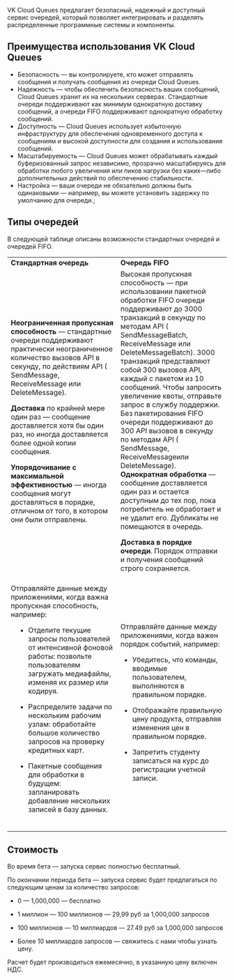 VK Cloud Queues предлагает безопасный, надежный и доступный сервис очередей, который позволяет интегрировать и разделять распределенные программные системы и компоненты.

## Преимущества использования VK Cloud Queues

- Безопасность — вы контролируете, кто может отправлять сообщения и получать сообщения из очереди Cloud Queues.
- Надежность — чтобы обеспечить безопасность ваших сообщений, Cloud Queues хранит их на нескольких серверах. Стандартные очереди поддерживают как минимум однократную доставку сообщений, а очереди FIFO поддерживают однократную обработку сообщений.
- Доступность — Cloud Queues использует избыточную инфраструктуру для обеспечения одновременного доступа к сообщениям и высокой доступности для создания и использования сообщений.
- Масштабируемость — Cloud Queues может обрабатывать каждый буферизованный запрос независимо, прозрачно масштабируясь для обработки любого увеличения или пиков нагрузки без каких—либо дополнительных действий по обеспечению стабильности.
- Настройка — ваши очереди не обязательно должны быть одинаковыми — например, вы можете установить задержку по умолчанию для очереди.;

## Типы очередей

В следующей таблице описаны возможности стандартных очередей и очередей FIFO.

<table style="width: 100%;">
   <tbody>
      <tr>
         <td style="width: 50%; background—color: rgb(239, 239, 239);"><strong>Стандартная очередь</strong></td>
         <td style="width: 50%; background—color: rgb(239, 239, 239);"><strong>Очередь FIFO</strong></td>
      </tr>
      <tr>
         <td style="width: 50.0000%;">
            <p style="margin: 0px 0px 1em; padding: 0px; line—height: 1.5em;"><strong>Неограниченная пропускная способность</strong> — стандартные очереди поддерживают практически неограниченное количество вызовов API в секунду, по действиям API ( SendMessage, ReceiveMessage или DeleteMessage).</p>
            <p style="margin: 1em 0px; padding: 0px; line—height: 1.5em;"><strong>Доставка&nbsp;</strong>по крайней мере один раз — сообщение доставляется хотя бы один раз, но иногда доставляется более одной копии сообщения.</p>
            <p style="margin: 1em 0px 0px; padding: 0px; line—height: 1.5em;"><strong>Упорядочивание с максимальной эффективностью</strong> — иногда сообщения могут доставляться в порядке, отличном от того, в котором они были отправлены.</p>
            <br>
         </td>
         <td style="width: 50.0000%;">
            <span style="text—decoration—thickness: initial; text—decoration—style: initial; text—decoration—color: initial;">Высокая пропускная</span> способность — при использовании пакетной обработки FIFO очереди поддерживают до 3000 транзакций в секунду по методам API ( <span style="text—decoration—thickness: initial; text—decoration—style: initial; text—decoration—color: initial;">SendMessageBatch</span>, <span style="text—decoration—thickness: initial; text—decoration—style: initial; text—decoration—color: initial;">ReceiveMessage&nbsp;</span>или <span style="text—decoration—thickness: initial; text—decoration—style: initial; text—decoration—color: initial;">DeleteMessageBatch</span>). 3000 транзакций представляют собой 300 вызовов API, каждый с пакетом из 10 сообщений. Чтобы запросить увеличение квоты, отправьте запрос в службу поддержки. Без пакетирования FIFO очереди поддерживают до 300 API вызовов в секунду по методам API ( <span style="text—decoration—thickness: initial; text—decoration—style: initial; text—decoration—color: initial;">SendMessage</span>, <span style="text—decoration—thickness: initial; text—decoration—style: initial; text—decoration—color: initial;">ReceiveMessage</span>или <span style="text—decoration—thickness: initial; text—decoration—style: initial; text—decoration—color: initial;">DeleteMessage</span>).
            <p style="margin: 0px 0px 1em; padding: 0px; line—height: 1.5em;"><strong>Однократная обработка</strong> — сообщение доставляется один раз и остается доступным до тех пор, пока потребитель не обработает и не удалит его. Дубликаты не помещаются в очередь.</p>
            <p style="margin: 1em 0px 0px; padding: 0px; line—height: 1.5em;"><strong>Доставка в порядке очереди</strong>. Порядок отправки и получения сообщений строго сохраняется.</p>
            <br>
         </td>
      </tr>
      <tr>
         <td style="width: 50.0000%;">
            <p style="margin: 0px 0px 1em; padding: 0px; line—height: 1.5em;">Отправляйте данные между приложениями, когда важна пропускная способность, например:</p>
            <div style="margin—bottom: 1em; orphans: 2; text—align: start; text—indent: 0px; widows: 2; text—decoration—thickness: initial; text—decoration—style: initial; text—decoration—color: initial;">
               <ul style="padding: 0px 0px 0px 2.5rem; margin: 0px; list—style—position: outside; list—style—type: disc;" type="disc">
                  <li style="line—height: 1.5em; padding—left: 0.5rem;">
                     <p>Отделите текущие запросы пользователей от интенсивной фоновой работы: позвольте пользователям загружать медиафайлы, изменяя их размер или кодируя.</p>
                  </li>
                  <li>
                     <p>Распределите задачи по нескольким рабочим узлам: обработайте большое количество запросов на проверку кредитных карт.</p>
                  </li>
                  <li style="padding—top: 0.5em; line—height: 1.5em; padding—left: 0.5rem;">
                     <p>Пакетные сообщения для обработки в будущем: запланировать добавление нескольких записей в базу данных.</p>
                  </li>
               </ul>
            </div>
            <br>
         </td>
         <td style="width: 50.0000%;">
            <p>Отправляйте данные между приложениями, когда важен порядок событий, например:</p>
            <div>
               <ul>
                  <li>
                     <p>Убедитесь, что команды, вводимые пользователем, выполняются в правильном порядке.</p>
                  </li>
                  <li>
                     <p>Отображайте правильную цену продукта, отправляя изменения цен в правильном порядке.</p>
                  </li>
                  <li>
                     <p>Запретить студенту записаться на курс до регистрации учетной записи.</p>
                  </li>
               </ul>
            </div>
            <br>
         </td>
      </tr>
   </tbody>
</table>

## Стоимость

Во время бета — запуска сервис полностью бесплатный.

По окончании периода бета — запуска сервис будет предлагаться по следующим ценам за количество запросов:

- 0 — 1,000,000 — бесплатно

- 1 миллион — 100 миллионов — 29,99 руб за 1,000,000 запросов

- 100 миллионов — 10 миллиардов — 27.49 руб за 1,000,000 запросов

- Более 10 миллиардов запросов — свяжитесь с нами чтобы узнать цену.

Расчет будет производиться ежемесячно, в указанную цену включен НДС.
